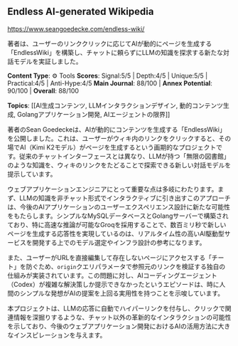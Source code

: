## Endless AI-generated Wikipedia

https://www.seangoedecke.com/endless-wiki/

著者は、ユーザーのリンククリックに応じてAIが動的にページを生成する「EndlessWiki」を構築し、チャットに頼らずにLLMの知識を探求する新たな対話モデルを実証しました。

**Content Type**: ⚙️ Tools
**Scores**: Signal:5/5 | Depth:4/5 | Unique:5/5 | Practical:4/5 | Anti-Hype:4/5
**Main Journal**: 88/100 | **Annex Potential**: 90/100 | **Overall**: 88/100

**Topics**: [[AI生成コンテンツ, LLMインタラクションデザイン, 動的コンテンツ生成, Golangアプリケーション開発, AIエージェントの限界]]

著者のSean Goedeckeは、AIが動的にコンテンツを生成する「EndlessWiki」を公開しました。これは、ユーザーがウィキ内のリンクをクリックすると、その場でAI（Kimi K2モデル）がページを生成するという画期的なプロジェクトです。従来のチャットインターフェースとは異なり、LLMが持つ「無限の図書館」のような知識を、ウィキのリンクをたどることで探索できる新しい対話モデルを提示しています。

ウェブアプリケーションエンジニアにとって重要な点は多岐にわたります。まず、LLMの知識を非チャット形式でインタラクティブに引き出すこのアプローチは、今後のAIアプリケーションのユーザーエクスペリエンス設計に新たな可能性をもたらします。シンプルなMySQLデータベースとGolangサーバーで構築されており、特に高速な推論が可能なGroqを採用することで、数百ミリ秒で新しいページを生成する応答性を実現しているのは、リアルタイム性の高いAI駆動型サービスを開発する上でのモデル選定やインフラ設計の参考になります。

また、ユーザーがURLを直接編集して存在しないページにアクセスする「チート」を防ぐため、`origin`クエリパラメータで参照元のリンクを検証する独自の仕組みが実装されています。この問題に対し、AIコーディングエージェント（Codex）が複雑な解決策しか提示できなかったというエピソードは、時に人間のシンプルな発想がAIの提案を上回る実用性を持つことを示唆しています。

本プロジェクトは、LLMの応答に自動でハイパーリンクを付与し、クリックで関連情報を深掘りするような、チャット以外の革新的なインタラクションの可能性を示しており、今後のウェブアプリケーション開発におけるAIの活用方法に大きなインスピレーションを与えます。